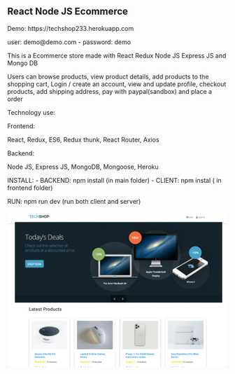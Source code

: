 <h2 >React Node JS Ecommerce </h2>
Demo: https://techshop233.herokuapp.com
<p> user: demo@demo.com - 
password: demo 
<p> This is a Ecommerce store made with React Redux Node JS Express JS and Mongo DB </p>
<p> Users can browse products, view product details, add products to the shopping cart, Login / create an account, view and update profile, checkout products, add shipping address, pay with paypal(sandbox) and place a order
</p>
<p>Technology use:</p>
<p>Frontend: </p>
<p> React, Redux, ES6, Redux thunk, React Router, Axios
<p>Backend: </p>
<p> Node JS, Express JS, MongoDB, Mongoose, Heroku </p>
<p>
INSTALL:
- BACKEND: npm install (in main folder)
- CLIENT: npm instal ( in frontend folder)

RUN:
npm run dev (run both client and server)
</p>  
  
<img src="https://raw.githubusercontent.com/juanluissv/MernStore/master/screen.png" />



